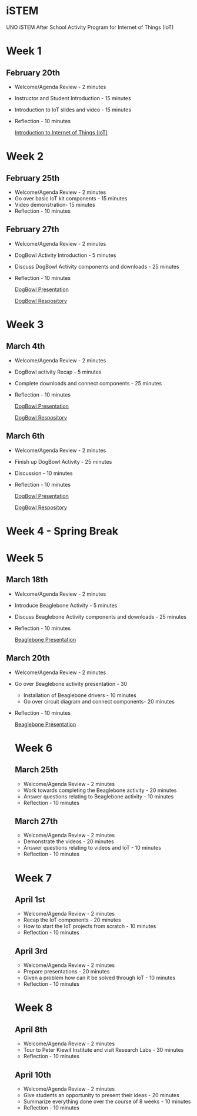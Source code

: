 # iSTEM
UNO iSTEM After School Activity Program for Internet of Things (IoT)

# Week 1 

## February 20th
* Welcome/Agenda Review - 2 minutes
* Instructor and Student Introduction - 15 minutes
* Introduction to IoT slides and video - 15 minutes
* Reflection - 10 minutes

  [Introduction to Internet of Things (IoT)](https://drive.google.com/open?id=1x9OGpw3oagNy78CzPcWpCijFoj0dta14)

# Week 2

## February 25th 
* Welcome/Agenda Review - 2 minutes
* Go over basic IoT kit components - 15 minutes
* Video demonstration- 15 minutes
* Reflection - 10 minutes

## February 27th 
* Welcome/Agenda Review - 2 minutes
* DogBowl Activity Introduction - 5 minutes
* Discuss DogBowl Activity components and downloads - 25 minutes
* Reflection - 10 minutes

  [DogBowl Presentation]
  
  
  [DogBowl Respository]
  
  [DogBowl Presentation]: https://drive.google.com/open?id=1Vjx98qgrHOb0J22CDgLreN1sCz7dzwO7
  [Dogbowl Respository]: https://github.com/SachinPawaskarUNO/IoT-DogBowl
# Week 3

## March 4th 
* Welcome/Agenda Review - 2 minutes
* DogBowl activity Recap - 5 minutes
* Complete downloads and connect components - 25 minutes
* Reflection - 10 minutes

  [DogBowl Presentation]
  
  
  [DogBowl Respository]

## March 6th 
* Welcome/Agenda Review - 2 minutes
* Finish up DogBowl Activity - 25 minutes
* Discussion - 10 minutes
* Reflection - 10 minutes

  [DogBowl Presentation]
  
  
  [DogBowl Respository]

# Week 4 - Spring Break

# Week 5 

## March 18th
* Welcome/Agenda Review - 2 minutes
* Introduce Beaglebone Activity - 5 minutes
* Discuss Beaglebone Activity components and downloads - 25 minutes
* Reflection - 10 minutes

  [Beaglebone Presentation]

  [Beaglebone Presentation]: https://drive.google.com/open?id=1GdmE_rNTEK4-4bPZwd8uz173-r5CeTjy

## March 20th
* Welcome/Agenda Review - 2 minutes
* Go over Beaglebone activity presentation - 30
  * Installation of Beaglebone drivers - 10 minutes
  *  Go over circuit diagram and connect components- 20 minutes
* Reflection - 10 minutes

  [Beaglebone Presentation]
  
  # Week 6
  
  ## March 25th
  * Welcome/Agenda Review - 2 minutes
  * Work towards completing the Beaglebone activity - 20 minutes
  * Answer questions relating to Beaglebone activity - 10 minutes
  * Reflection - 10 minutes
  
  ## March 27th
  * Welcome/Agenda Review - 2 minutes
  * Demonstrate the videos - 20 minutes
  * Answer questions relating to videos and IoT - 10 minutes
  * Reflection - 10 minutes
  
  # Week 7
  
  ## April 1st
  * Welcome/Agenda Review - 2 minutes
  * Recap the IoT components - 20 minutes
  * How to start the IoT projects from scratch - 10 minutes
  * Reflection - 10 minutes
  
  ## April 3rd
  * Welcome/Agenda Review - 2 minutes
  * Prepare presentations - 20 minutes
  * Given a problem how can it be solved through IoT - 10 minutes
  * Reflection - 10 minutes
  
  # Week 8
  
  ## April 8th
  * Welcome/Agenda Review - 2 minutes
  * Tour to Peter Kiewit Institute and visit Research Labs - 30 minutes
  * Reflection - 10 minutes
  
  ## April 10th
  * Welcome/Agenda Review - 2 minutes
  * Give students an opportunity to present their ideas - 20 minutes
  * Summarize everything done over the course of 8 weeks - 10 minutes
  * Reflection - 10 minutes
  
  

